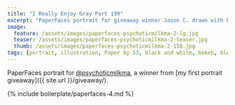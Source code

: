 ```yaml
---
title: "I Really Enjoy Gray Part 199"
excerpt: "PaperFaces portrait for giveaway winner Jason C. drawn with Paper by 53 on an iPad."
image: 
  feature: /assets/images/paperfaces-psychoticmilkma-2-lg.jpg
  teaser: /assets/images/paperfaces-psychoticmilkma-2-teaser.jpg
  thumb: /assets/images/paperfaces-psychoticmilkma-2-150.jpg
tags: [portrait, illustration, Paper by 53, black and white, bokeh, blend]
---
```


PaperFaces portrait for [@psychoticmilkma](http://twitter.com/psychoticmilkma), a winner from [my first portrait giveaway]({{ site.url }}/giveaway/).

{% include boilerplate/paperfaces-4.md %}
